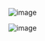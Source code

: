 ![image](https://github.com/LuisEduardoSpindola/ASP.NET-API-With-React.Js/assets/87859978/830cc47d-8038-4cf9-8cca-3528a64dc377)


![image](https://github.com/LuisEduardoSpindola/ASP.NET-API-With-React.Js/assets/87859978/dcb2bdaa-020b-46c3-a0e7-75b94f25c159)
